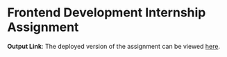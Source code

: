 #  Frontend Development Internship Assignment



**Output Link**: The deployed version of the assignment can be viewed [here](Deployed_Output_Link_Here).

  
